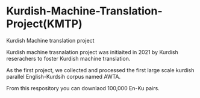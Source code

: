 # Kurdish-Machine-Translation-Project(KMTP)
Kurdish Machine translation project

Kurdish machine trasnalation project was initiaited in 2021 by Kurdish reserachers to foster Kurdish machine translation. 

As the first project, we collected and processed the first large scale kurdish parallel English-Kurdsih corpus named AWTA. 

From this respository you can downlaod 100,000 En-Ku pairs. 
